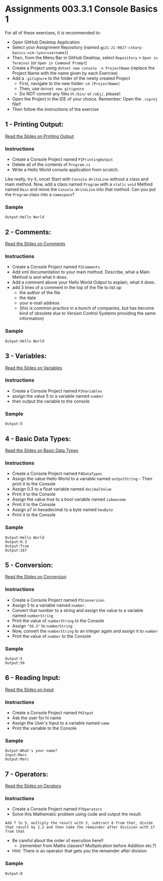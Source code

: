 # Assignments 003.3.1 Console Basics 1

For all of these exercises, it is recommended to:
- Open GitHub Desktop Application
- Select your Assignment Repository (named `gp21-21-0927-csharp-basics-nim-[yourusername]`)
- Then, from the Menu Bar in GitHub Desktop, select `Repository` > `Open in Terminal` (or `Open in Command Prompt`)
- Create a Project using `dotnet new console -o ProjectName` (replace the Project Name with the name given by each Exercise)
- Add a `.gitignore` to the folder of the newly created Project
  - First, navigate to the new folder: `cd [ProjectName]`
  - Then, use `dotnet new gitignore`
  - Do NOT commit any files in `/bin/` or `/obj/`, please!
- Open the Project in the IDE of your choice. Remember: Open the `.csproj` file!!
- Then follow the instructions of the exercise

## 1 - Printing Output: 
[Read the Slides on Printing Output](../slides/003.3.1-console-basics-1.md#1-printing-output)
### Instructions
- Create a Console Project named `P1PrintingOutput`
- Delete all of the contents of `Program.cs`
- Write a Hello World console application from scratch.

Like really, try it, once! Start with `Console.WriteLine` without a class and main method. Now, add a class named `Program` with a `static` `void` Method named `Main` and move the `Console.WriteLine` into that method. Can you put the `Program` class into  a `namespace`?
### Sample
```
Output:Hello World
```

## 2 - Comments: 
[Read the Slides on Comments](../slides/003.3.1-console-basics-1.md#2-comments)
### Instructions
- Create a Console Project named `P2Comments`
- Add xml documentation to your main method. Describe, what a Main Method is and what it does.
- Add a comment above your Hello World Output to explain, what it does.
- add 3 lines of a comment in the top of the file to list up 
  - the author of the file
  - the date
  - your e-mail address 
  - (this is common practice in a bunch of companies, but has become kind of obsolete due to Version Control Systems providing the same information)
### Sample
```
Output:Hello World
```

## 3 - Variables: 
[Read the Slides on Variables](../slides/003.3.1-console-basics-1.md#3-variables)
### Instructions
- Create a Console Project named `P3Variables`
- assign the value 5 to a variable named `number` 
- then output the variable to the console
### Sample
```
Output:5
```

## 4 - Basic Data Types: 
[Read the Slides on Basic Data Types](../slides/003.3.1-console-basics-1.md#4-basic-data-types)
### Instructions
- Create a Console Project named `P4DataTypes`
- Assign the value Hello World to a variable named `outputString` - Then print it to the Console 
- Assign 0.3 to a float variable named `decimalValue` 
- Print it to the Console 
- Assign the value true to a bool variable named `isAwesome` 
- Print it to the Console
- Assign a7 in hexadecimal to a byte named `hexByte` 
- Print it to the Console
### Sample
```
Output:Hello World
Output:0.3
Output:True
Output:167
```


## 5 - Conversion: 
[Read the Slides on Conversion](../slides/003.3.1-console-basics-1.md#5-conversion)
### Instructions
- Create a Console Project named `P5Conversion`
- Assign 5 to a variable named `number`. 
- Convert that number to a string and assign the value to a variable named `numberString` 
- Print the value of `numberString` to the Console
- Assign `"56.3"` to `numberString`
- Now, convert the `numberString` to an integer again and assign it to `number` 
- Print the value of `number` to the Console
### Sample
```
Output:5
Output:56
```

## 6 - Reading Input: 
[Read the Slides on Input](../slides/003.3.1-console-basics-1.md#6-reading-input)
### Instructions
- Create a Console Project named `P6Input`
- Ask the user for hi name
- Assign the User's Input to a variable named `name`
- Print the variable to the Console
### Sample
```
Output:What's your name?
Input:Marc
Output:Marc
```

## 7 - Operators: 
[Read the Slides on Oprators](../slides/003.3.1-console-basics-1.md#7-operators)
### Instructions
- Create a Console Project named `P7Operators`
- Solve this Mathematic problem using code and output the result: 

```
Add 7 to 5, multiply the result with 3, subtract 6 from that, divide that result by 1.2 and then take the remainder after division with 17 from that
```
- Be careful about the order of execution here!!
  - (remember from Maths classes? Multiplication before Addition etc.?)
- Hint: There is an operator that gets you the remainder after division
### Sample
```
Output:8
```
